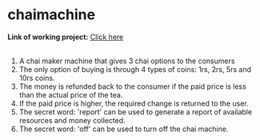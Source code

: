# chaimachine
<div>
  <b>Link of working project:</b> <a href = "https://replit.com/@shashankgsharma/chai-machine-start?v=1" target = "_blank">Click here</a> 
</div>
<br>
<ol>
  <li>A chai maker machine that gives 3 chai options to the consumers</li>
  <li>The only option of buying is through 4 types of coins: 1rs, 2rs, 5rs and 10rs coins.</li>
  <li>The money is refunded back to the consumer if the paid price is less than the actual price of the tea.</li>
  <li>If the paid price is higher, the required change is returned to the user.</li>
  <li>The secret word: 'report' can be used to generate a report of available resources and money collected.</li>
  <li>The secret word: 'off' can be used to turn off the chai machine.</li>
</ol>
